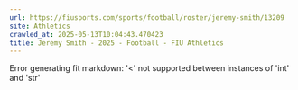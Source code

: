 ```yaml
---
url: https://fiusports.com/sports/football/roster/jeremy-smith/13209
site: Athletics
crawled_at: 2025-05-13T10:04:43.470423
title: Jeremy Smith - 2025 - Football - FIU Athletics
---
```


Error generating fit markdown: '<' not supported between instances of 'int' and 'str'